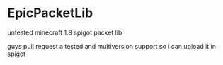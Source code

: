 # EpicPacketLib
untested minecraft 1.8 spigot packet lib

guys pull request a tested and multiversion support so i can upload it in spigot 
